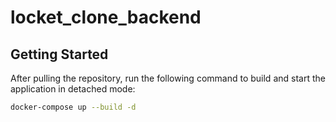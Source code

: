 # locket_clone_backend

## Getting Started

After pulling the repository, run the following command to build and start the application in detached mode:

```bash
docker-compose up --build -d
```
